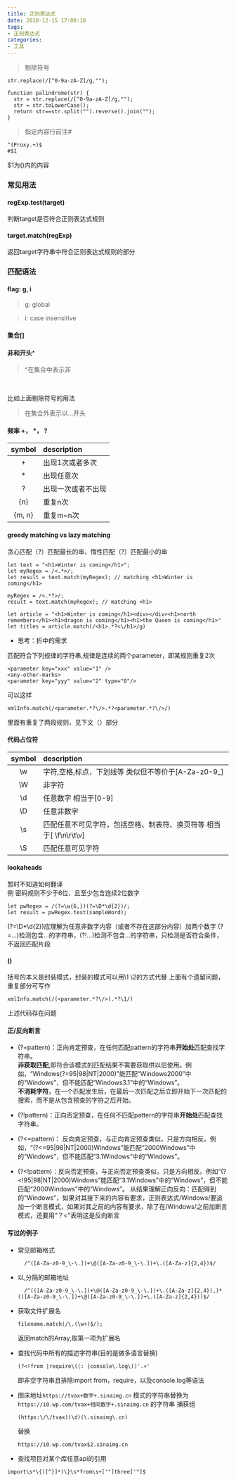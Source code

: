 ```yaml
---
title: 正则表达式
date: 2018-12-15 17:00:18
tags: 
- 正则表达式
categories: 
- 工具
---
```

>剔除符号
```
str.replace(/[^0-9a-zA-Z]/g,"");
```
```
function palindrome(str) {
  str = str.replace(/[^0-9a-zA-Z]/g,"");
  str = str.toLowerCase();
  return str==str.split("").reverse().join("");
}
```
>指定内容行前注#
```
^(Proxy.+)$
#$1
```
$1为()内的内容

### 常见用法
#### regExp.test(target)
判断target是否符合正则表达式规则

#### target.match(regExp)
返回target字符串中符合正则表达式规则的部分

### 匹配语法
#### flag: g, i
> g: global

> i: case insensitive

#### 集合[]
#### 非和开头^
 > ^在集合中表示非
 <br>

 比如上面剔除符号的用法
 > 在集合外表示以...开头
#### 频率 +， *， ?
symbol |description 
:----:|:----------
 + |  出现1次或者多次
 * |  出现任意次
 ? |  出现一次或者不出现
 {n} | 重复n次
 {m, n} | 重复m~n次

#### greedy matching vs lazy matching
贪心匹配（?）匹配最长的串，惰性匹配（?）匹配最小的串
```
let text = "<h1>Winter is coming</h1>";
let myRegex = /<.*>/; 
let result = text.match(myRegex); // matching <h1>Winter is coming</h1>

myRegex = /<.*?>/; 
result = text.match(myRegex); // matching <h1>

let article = "<h1>Winter is coming</h1><div></div><h1>north remembers</h1><h1>dragon is coming</h1><h1>the Queen is coming</h1>"
let titles = article.match(/<h1>.*?<\/h1>/g)

```
+ 思考：折中的需求

匹配符合下列规律的字符串,规律是连续的两个parameter，即某规则重复2次
```
<parameter key="xxx" value="1" />
<any-other-marks>
<parameter key="yyy" value="2" type="0"/>
```
可以这样
```
xmlInfo.match(/<parameter.*?\/>.*?<parameter.*?\/>/)
```
里面有重复了两段规则，见下文（）部分
#### 代码占位符

symbol |description 
:----:|:----------
\w |  字符,空格,标点，下划线等 类似但不等价于[A-Za-z0-9_] 
\W |  非字符
\d |  任意数字 相当于[0-9]
\D |  任意非数字
\s |  匹配任意不可见字符，包括空格、制表符、换页符等 相当于[ \f\n\r\t\v]
\S |  匹配任意可见字符

#### lookaheads
暂时不知道如何翻译<br>
例 密码规则不少于6位，且至少包含连续2位数字
```
let pwRegex = /(?=\w{6,})(?=\D*\d{2})/;
let result = pwRegex.test(sampleWord);
```
(?=\D*\d{2})应理解为任意非数字内容（或者不存在这部分内容）加两个数字
(?=...)检测包含...的字符串，(?!...)检测不包含...的字符串，只检测是否符合条件，不返回匹配片段
#### ()
括号的本义是封装模式，封装的模式可以用\1 \2的方式代替
上面有个遗留问题，重复部分可写作
```
xmlInfo.match(/(<parameter.*?\/>).*?\1/)
```
上述代码存在问题
#### 正/反向断言
+ (?=pattern)：正向肯定预查，在任何匹配pattern的字符串<b>开始处</b>匹配查找字符串。<br><b>非获取匹配</b>,即符合该模式的匹配结果不需要获取供以后使用。例如，“Windows(?=95|98|NT|2000)”能匹配“Windows2000”中的“Windows”，但不能匹配“Windows3.1”中的“Windows”。<br><b>不消耗字符</b>，在一个匹配发生后，在最后一次匹配之后立即开始下一次匹配的搜索，而不是从包含预查的字符之后开始。

+ (?!pattern)：正向否定预查，在任何不匹配pattern的字符串<b>开始处</b>匹配查找字符串。

+ (?<=pattern)： 反向肯定预查，与正向肯定预查类似，只是方向相反。例如，“(?<=95|98|NT|2000)Windows”能匹配“2000Windows”中的“Windows”，但不能匹配“3.1Windows”中的“Windows”。

+ (?<!pattern)：反向否定预查，与正向否定预查类似，只是方向相反。例如“(?<!95|98|NT|2000)Windows”能匹配“3.1Windows”中的“Windows”，但不能匹配“2000Windows”中的“Windows”。
从结果理解正向反向：匹配得到的“Windows”，如果对其接下来的内容有要求，正则表达式/Windows/要追加一个断言模式，如果对其之前的内容有要求，除了在/Windows/之前加断言模式，还要用“？<”表明这是反向断言
#### 写过的例子
+ 常见邮箱格式<br>
  ```
    /^([A-Za-z0-9_\-\.])+\@([A-Za-z0-9_\-\.])+\.([A-Za-z]{2,4})$/
  ```
+ 以,分隔的邮箱地址<br>
  ```
    /^(([A-Za-z0-9_\-\.])+\@([A-Za-z0-9_\-\.])+\.([A-Za-z]{2,4}),)*(([A-Za-z0-9_\-\.])+\@([A-Za-z0-9_\-\.])+\.([A-Za-z]{2,4}))$/
  ```
+ 获取文件扩展名
  ```
  filename.match(/\.(\w+)$/);
  ```
  返回match的Array,取第一项为扩展名

+ 查找代码中所有的描述字符串(目的是做多语言替换)
  ```
  (?<!from |require\(|: |console\.log\()'.+'
  ```
  即非空字符串且排除import from，require，以及console.log等语法

+ 图床地址`https://tvax+数字+.sinaimg.cn` 模式的字符串替换为 `https://i0.wp.com/tvax+相同数字+.sinaimg.cn` 的字符串
  捕获组
  ```
  (https:\/\/tvax)(\d)(\.sinaimg\.cn)
  ```
  替换
  ```
  https://i0.wp.com/tvax$2.sinaimg.cn
  ```

+ 查找项目对某个库任意api的引用
```
import\s*\{([^}]*)\}\s*from\s+['"]three['"]$
```
